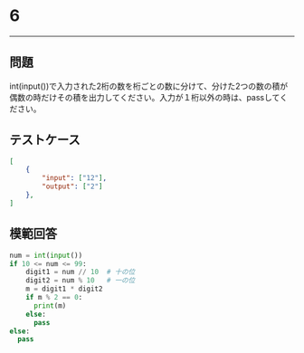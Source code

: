 # 6

---
## 問題

int(input())で入力された2桁の数を桁ごとの数に分けて、分けた2つの数の積が偶数の時だけその積を出力してください。入力が１桁以外の時は、passしてください。

## テストケース

```json
[
	{
		"input": ["12"],
		"output": ["2"]
  	},
]
```

## 模範回答
```python
num = int(input())
if 10 <= num <= 99:
    digit1 = num // 10  # 十の位
    digit2 = num % 10   # 一の位
    m = digit1 * digit2
    if m % 2 == 0:
      print(m)
    else:
      pass
else:
  pass
```